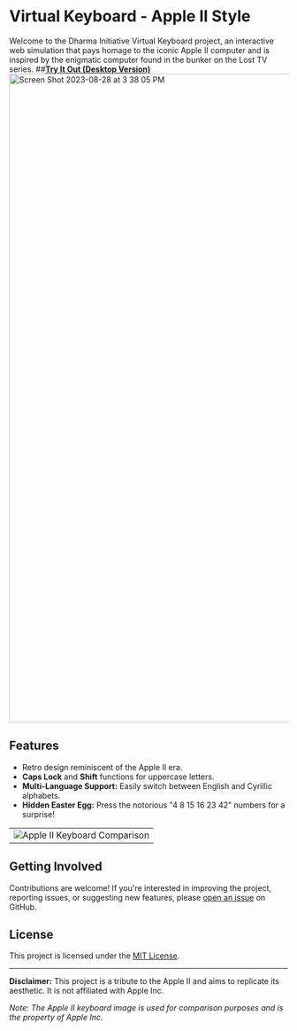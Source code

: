 # Virtual Keyboard - Apple II Style

Welcome to the Dharma Initiative Virtual Keyboard project, an interactive web simulation that pays homage to the iconic Apple II computer and is inspired by the enigmatic computer found in the bunker on the Lost TV series.
##**[Try It Out (Desktop Version)](https://olegpreed.github.io/virtual-keyboard/)**
<img width="1171" alt="Screen Shot 2023-08-28 at 3 38 05 PM" src="https://github.com/olegpreed/virtual-keyboard/assets/86532263/68e99ae3-e787-40d3-8acc-6b970dfa0425">


## Features

- Retro design reminiscent of the Apple II era.
- **Caps Lock** and **Shift** functions for uppercase letters.
- **Multi-Language Support:** Easily switch between English and Cyrillic alphabets.
- **Hidden Easter Egg:** Press the notorious "4 8 15 16 23 42" numbers for a surprise!


<table align="center">
  <tr>
    <td align="center">
      <img src="https://github.com/olegpreed/virtual-keyboard/assets/86532263/44e2c7a8-d485-40cd-96d7-0fd2316a7ee0" alt="Apple II Keyboard Comparison" />
    </td>
  </tr>
</table>

## Getting Involved

Contributions are welcome! If you're interested in improving the project, reporting issues, or suggesting new features, please [open an issue](https://github.com/olegpreed/virtual-keyboard/issues) on GitHub.

## License

This project is licensed under the [MIT License](LICENSE.md).

---

**Disclaimer:** This project is a tribute to the Apple II and aims to replicate its aesthetic. It is not affiliated with Apple Inc.

*Note: The Apple II keyboard image is used for comparison purposes and is the property of Apple Inc.*
